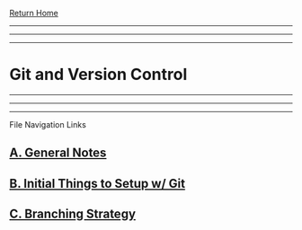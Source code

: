 [ Return Home](/README.md)
<hr>
<hr>
<hr>

# Git and Version Control
<hr>
<hr>
<hr>

File Navigation Links 

## [A. General Notes](General-Notes.md)
## [B. Initial Things to Setup w/ Git ](Setup.md)
## [C. Branching Strategy](Branching-Strategy.md)

